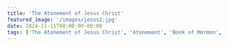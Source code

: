 ```yaml
---
title: 'The Atonement of Jesus Christ'
featured_image: '/images/jesus2.jpg'
date: 2024-11-11T00:00:00-00:00
tags: ['The Atonement of Jesus Christ', 'Atonement', 'Book of Mormon', 'Repentance', 'Faith', 'Faith in Jesus Christ']
---
```


